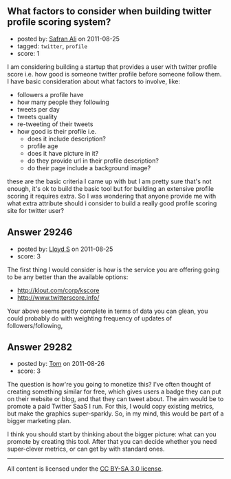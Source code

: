 ## What factors to consider when building twitter profile scoring system?

- posted by: [Safran Ali](https://stackexchange.com/users/-1/12811-safran-ali) on 2011-08-25
- tagged: `twitter`, `profile`
- score: 1

I am considering building a startup that provides a user with twitter profile score i.e. how good is someone twitter profile before someone follow them. I have basic consideration about what factors to involve, like:

 - followers a profile have
 - how many people they following
 - tweets per day
 - tweets quality
 - re-tweeting of their tweets
 - how good is their profile i.e.
    - does it include description?
    - profile age
    - does it have picture in it?
    - do they provide url in their profile description?
    - do their page include a background image?

these are the basic criteria I came up with but I am pretty sure that's not enough, it's ok to build the basic tool but for building an extensive profile scoring it requires extra. So I was wondering that anyone provide me with what extra attribute should i consider to build a really good profile scoring site for twitter user?


## Answer 29246

- posted by: [Lloyd S](https://stackexchange.com/users/-1/12549-lloyd-s) on 2011-08-25
- score: 3

The first thing I would consider is how is the service you are offering going to be any better than the available options:

- http://klout.com/corp/kscore
- http://www.twitterscore.info/

Your above seems pretty complete in terms of data you can glean, you could probably do with weighting frequency of updates of followers/following,


## Answer 29282

- posted by: [Tom](https://stackexchange.com/users/-1/12953-tom) on 2011-08-26
- score: 3

The question is how're you going to monetize this? I've often thought of creating something similar for free, which gives users a badge they can put on their website or blog, and that they can tweet about. The aim would be to promote a paid Twitter SaaS I run. For this, I would copy existing metrics, but make the graphics super-sparkly. So, in my mind, this would be part of a bigger marketing plan.

I think you should start by thinking about the bigger picture: what can you promote by creating this tool. After that you can decide whether you need super-clever metrics, or can get by with standard ones.



---

All content is licensed under the [CC BY-SA 3.0 license](https://creativecommons.org/licenses/by-sa/3.0/).
